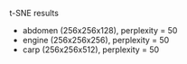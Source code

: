t-SNE results
- abdomen (256x256x128), perplexity = 50
- engine (256x256x256), perplexity = 50
- carp (256x256x512), perplexity = 50
